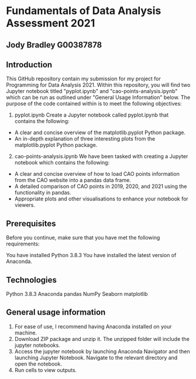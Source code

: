 # Fundamentals of Data Analysis Assessment 2021
Jody Bradley G00387878
---

## Introduction
This GitHub repository contain my submission for my project for Programming for Data Analysis 2021. Within this repository, you will find
two Jupyter notebook titled "pyplot.ipynb" and "cao-points-analysis.ipynb" which can be run as outlined under "General Usage Information" below. The purpose of the code 
contained within is to meet the following objectives:

1. pyplot.ipynb
Create a Jupyter notebook called pyplot.ipynb that contains the following:
* A clear and concise overview of the matplotlib.pyplot Python package.
* An in-depth explanation of three interesting plots from the matplotlib.pyplot Python package.

2. cao-points-analysis.ipynb
We have been tasked with creating a Jupyter notebook which contains the following:

* A clear and concise overview of how to load CAO points information from the CAO website into a pandas data frame.
* A detailed comparison of CAO points in 2019, 2020, and 2021 using the functionality in pandas.
* Appropriate plots and other visualisations to enhance your notebook for viewers.

## Prerequisites
Before you continue, make sure that you have met the following requirements:

You have installed Python 3.8.3
You have installed the latest version of Anaconda.

## Technologies
Python 3.8.3
Anaconda
pandas
NumPy
Seaborn
matplotlib

## General usage information
1. For ease of use, I recommend having Anaconda installed on your machine. 
2. Download ZIP package and unzip it. The unzipped folder will include the jupyter notebooks.
3. Access the jupyter notebook by launching Anaconda Navigator and then launching Jupyter Notebook. Navigate to the relevant directory and open the notebook.
4. Run cells to view outputs.